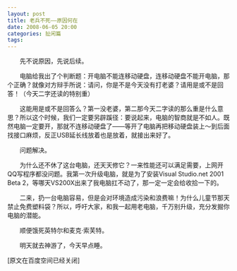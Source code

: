 ```yaml
---
layout: post
title: 老兵不死——原因何在
date: 2008-06-05 20:00
categories: 扯闲篇
tags: 
---
```



　　先不说原因，先说后续。

　　电脑给我出了个判断题：开电脑不能连移动硬盘，连移动硬盘不能开电脑，那个正确？就像对方辩手所说：请问，你是不是今天没有打老婆？请用是或不是回答！（今天二字还读的特别重）

<!-- more -->



　　这能用是或不是回答么？第一没老婆，第二那今天二字读的那么重是什么意思？所以这个时候，我们一定要另辟蹊径：要说起来，电脑的智商就是不如人。既然电脑一定要开，那就不连移动硬盘了——等开了电脑再把移动硬盘装上～到后面找接口麻烦，反正USB延长线放着也是放着，就接出来好了。

　　问题解决。

　　为什么还不休了这台电脑，还天天修它？一来性能还可以满足需要，上网开QQ写程序都没问题。我第一次升级电脑，就是为了安装Visual Studio.net 2001 Beta 2，等哪天VS200X出来了我电脑扛不动了，那一定一定会给收拾一下的。

　　二来，扔一台电脑容易，但是会对环境造成污染和浪费嘛！为什么儿童节那天禁止免费塑料袋？所以，呼吁大家，和我一起用老电脑，千万别升级，充分发掘你电脑的潜能。

　　顺便饿死英特尔和麦克·索芙特。

　　明天就去神游了，今天早点睡。

[原文在百度空间已经关闭]

